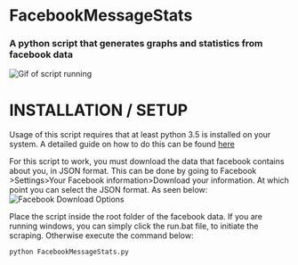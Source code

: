 # FacebookMessageStats
### A python script that generates graphs and statistics from facebook data
![Gif of script running](https://lewisdick.com/github/9eDHd3Mbht.gif)

# INSTALLATION / SETUP
Usage of this script requires that at least python 3.5 is installed on your system. A detailed guide on how to do this can be found [here](http://docs.python-guide.org/en/latest/starting/installation/)

For this script to work, you must download the data that facebook contains about you, in JSON format. This can be done by going to Facebook >Settings>Your Facebook information>Download your information. At which point you can select the JSON format. As seen below:
![Facebook Download Options](https://lewisdick.com/github/fbdownload.png)

Place the script inside the root folder of the facebook data. If you are running windows, you can simply click the run.bat file, to initiate the scraping. Otherwise execute the command below:
```
python FacebookMessageStats.py
```
